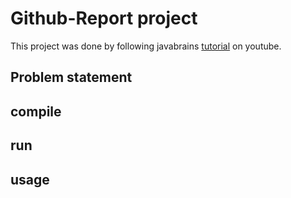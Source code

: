 # Github-Report project

This project was done by following javabrains [tutorial](https://www.youtube.com/playlist?list=PLqq-6Pq4lTTanfgsbnFzfWUhhAz3tIezU) on youtube.

## Problem statement

## compile

## run

## usage
